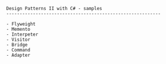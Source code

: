 
	Design Patterns II with C# - samples
	----------------------------------------------------------

	- Flyweight
	- Memento
	- Interpeter
	- Visitor
	- Bridge
	- Command	
	- Adapter